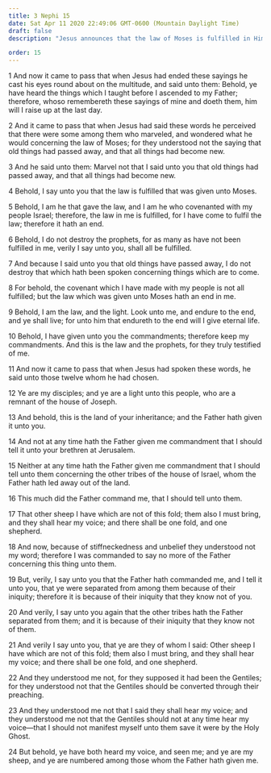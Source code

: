 ```yaml
---
title: 3 Nephi 15
date: Sat Apr 11 2020 22:49:06 GMT-0600 (Mountain Daylight Time)
draft: false
description: "Jesus announces that the law of Moses is fulfilled in Him—The Nephites are the other sheep of whom He spoke in Jerusalem—Because of iniquity, the Lord’s people in Jerusalem do not know of the scattered sheep of Israel. About A.D. 34."

order: 15
---
```

    
1 And now it came to pass that when Jesus had ended these sayings he cast his eyes round about on the multitude, and said unto them: Behold, ye have heard the things which I taught before I ascended to my Father; therefore, whoso remembereth these sayings of mine and doeth them, him will I raise up at the last day.

2 And it came to pass that when Jesus had said these words he perceived that there were some among them who marveled, and wondered what he would concerning the law of Moses; for they understood not the saying that old things had passed away, and that all things had become new.

3 And he said unto them: Marvel not that I said unto you that old things had passed away, and that all things had become new.

4 Behold, I say unto you that the law is fulfilled that was given unto Moses.

5 Behold, I am he that gave the law, and I am he who covenanted with my people Israel; therefore, the law in me is fulfilled, for I have come to fulfil the law; therefore it hath an end.

6 Behold, I do not destroy the prophets, for as many as have not been fulfilled in me, verily I say unto you, shall all be fulfilled.

7 And because I said unto you that old things have passed away, I do not destroy that which hath been spoken concerning things which are to come.

8 For behold, the covenant which I have made with my people is not all fulfilled; but the law which was given unto Moses hath an end in me.

9 Behold, I am the law, and the light. Look unto me, and endure to the end, and ye shall live; for unto him that endureth to the end will I give eternal life.

10 Behold, I have given unto you the commandments; therefore keep my commandments. And this is the law and the prophets, for they truly testified of me.

11 And now it came to pass that when Jesus had spoken these words, he said unto those twelve whom he had chosen.

12 Ye are my disciples; and ye are a light unto this people, who are a remnant of the house of Joseph.

13 And behold, this is the land of your inheritance; and the Father hath given it unto you.

14 And not at any time hath the Father given me commandment that I should tell it unto your brethren at Jerusalem.

15 Neither at any time hath the Father given me commandment that I should tell unto them concerning the other tribes of the house of Israel, whom the Father hath led away out of the land.

16 This much did the Father command me, that I should tell unto them.

17 That other sheep I have which are not of this fold; them also I must bring, and they shall hear my voice; and there shall be one fold, and one shepherd.

18 And now, because of stiffneckedness and unbelief they understood not my word; therefore I was commanded to say no more of the Father concerning this thing unto them.

19 But, verily, I say unto you that the Father hath commanded me, and I tell it unto you, that ye were separated from among them because of their iniquity; therefore it is because of their iniquity that they know not of you.

20 And verily, I say unto you again that the other tribes hath the Father separated from them; and it is because of their iniquity that they know not of them.

21 And verily I say unto you, that ye are they of whom I said: Other sheep I have which are not of this fold; them also I must bring, and they shall hear my voice; and there shall be one fold, and one shepherd.

22 And they understood me not, for they supposed it had been the Gentiles; for they understood not that the Gentiles should be converted through their preaching.

23 And they understood me not that I said they shall hear my voice; and they understood me not that the Gentiles should not at any time hear my voice—that I should not manifest myself unto them save it were by the Holy Ghost.

24 But behold, ye have both heard my voice, and seen me; and ye are my sheep, and ye are numbered among those whom the Father hath given me.

